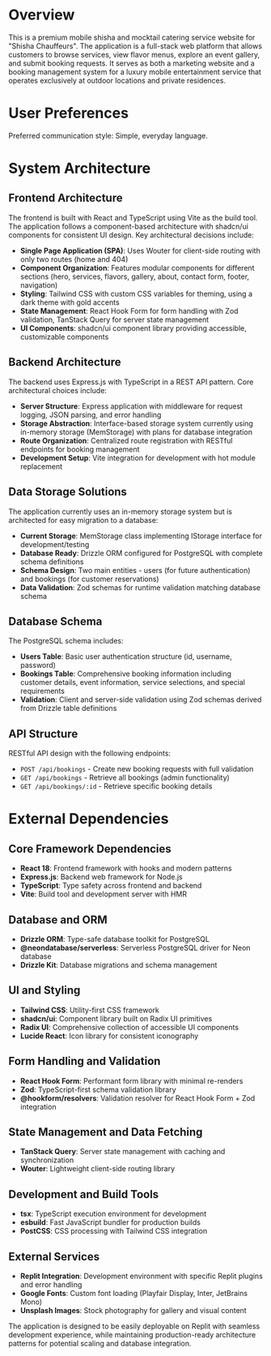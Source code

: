# Overview

This is a premium mobile shisha and mocktail catering service website for "Shisha Chauffeurs". The application is a full-stack web platform that allows customers to browse services, view flavor menus, explore an event gallery, and submit booking requests. It serves as both a marketing website and a booking management system for a luxury mobile entertainment service that operates exclusively at outdoor locations and private residences.

# User Preferences

Preferred communication style: Simple, everyday language.

# System Architecture

## Frontend Architecture

The frontend is built with React and TypeScript using Vite as the build tool. The application follows a component-based architecture with shadcn/ui components for consistent UI design. Key architectural decisions include:

- **Single Page Application (SPA)**: Uses Wouter for client-side routing with only two routes (home and 404)
- **Component Organization**: Features modular components for different sections (hero, services, flavors, gallery, about, contact form, footer, navigation)
- **Styling**: Tailwind CSS with custom CSS variables for theming, using a dark theme with gold accents
- **State Management**: React Hook Form for form handling with Zod validation, TanStack Query for server state management
- **UI Components**: shadcn/ui component library providing accessible, customizable components

## Backend Architecture

The backend uses Express.js with TypeScript in a REST API pattern. Core architectural choices include:

- **Server Structure**: Express application with middleware for request logging, JSON parsing, and error handling
- **Storage Abstraction**: Interface-based storage system currently using in-memory storage (MemStorage) with plans for database integration
- **Route Organization**: Centralized route registration with RESTful endpoints for booking management
- **Development Setup**: Vite integration for development with hot module replacement

## Data Storage Solutions

The application currently uses an in-memory storage system but is architected for easy migration to a database:

- **Current Storage**: MemStorage class implementing IStorage interface for development/testing
- **Database Ready**: Drizzle ORM configured for PostgreSQL with complete schema definitions
- **Schema Design**: Two main entities - users (for future authentication) and bookings (for customer reservations)
- **Data Validation**: Zod schemas for runtime validation matching database schema

## Database Schema

The PostgreSQL schema includes:
- **Users Table**: Basic user authentication structure (id, username, password)
- **Bookings Table**: Comprehensive booking information including customer details, event information, service selections, and special requirements
- **Validation**: Client and server-side validation using Zod schemas derived from Drizzle table definitions

## API Structure

RESTful API design with the following endpoints:
- `POST /api/bookings` - Create new booking requests with full validation
- `GET /api/bookings` - Retrieve all bookings (admin functionality)
- `GET /api/bookings/:id` - Retrieve specific booking details

# External Dependencies

## Core Framework Dependencies
- **React 18**: Frontend framework with hooks and modern patterns
- **Express.js**: Backend web framework for Node.js
- **TypeScript**: Type safety across frontend and backend
- **Vite**: Build tool and development server with HMR

## Database and ORM
- **Drizzle ORM**: Type-safe database toolkit for PostgreSQL
- **@neondatabase/serverless**: Serverless PostgreSQL driver for Neon database
- **Drizzle Kit**: Database migrations and schema management

## UI and Styling
- **Tailwind CSS**: Utility-first CSS framework
- **shadcn/ui**: Component library built on Radix UI primitives
- **Radix UI**: Comprehensive collection of accessible UI components
- **Lucide React**: Icon library for consistent iconography

## Form Handling and Validation
- **React Hook Form**: Performant form library with minimal re-renders
- **Zod**: TypeScript-first schema validation library
- **@hookform/resolvers**: Validation resolver for React Hook Form + Zod integration

## State Management and Data Fetching
- **TanStack Query**: Server state management with caching and synchronization
- **Wouter**: Lightweight client-side routing library

## Development and Build Tools
- **tsx**: TypeScript execution environment for development
- **esbuild**: Fast JavaScript bundler for production builds
- **PostCSS**: CSS processing with Tailwind CSS integration

## External Services
- **Replit Integration**: Development environment with specific Replit plugins and error handling
- **Google Fonts**: Custom font loading (Playfair Display, Inter, JetBrains Mono)
- **Unsplash Images**: Stock photography for gallery and visual content

The application is designed to be easily deployable on Replit with seamless development experience, while maintaining production-ready architecture patterns for potential scaling and database integration.